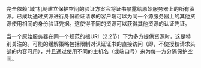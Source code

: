 完全依赖“域”机制建立保护空间的验证方案会将证书暴露给原始服务器上的所有资源。已成功通过资源进行身份验证请求的客户端可以为同一个源服务器上的其他资源使用相同的身份验证凭据。这使得不同的资源可以获得其他资源的认证凭证。

当一个原始服务器在同一个规范的根URI（2.2节）下为多方提供资源时，这是特别关注的。可能的缓解策略包括限制对认证证书的直接访问（即，不使授权请求头部的内容可用），并且通过使用不同的主机名（或端口号）来为每一方分隔保护空间。